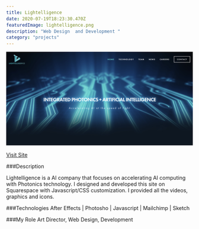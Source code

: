 ```yaml
---
title: Lightelligence
date: 2020-07-19T18:23:30.470Z
featuredImage: lightelligence.png
description: "Web Design  and Development "
category: "projects"
---
```

![Lightelligence Website](lightelligence.png)

[Visit Site](https://www.lightelligence.ai/)

###Description

Lightelligence is a AI company that focuses on accelerating AI computing with Photonics technology.
I designed and developed this site on Squarespace with Javascript/CSS customization. 
I provided all the videos, graphics and icons. 

###Technologies 
After Effects | Photosho | Javascript | Mailchimp | Sketch  

###My Role 
Art Director, Web Design, Development

